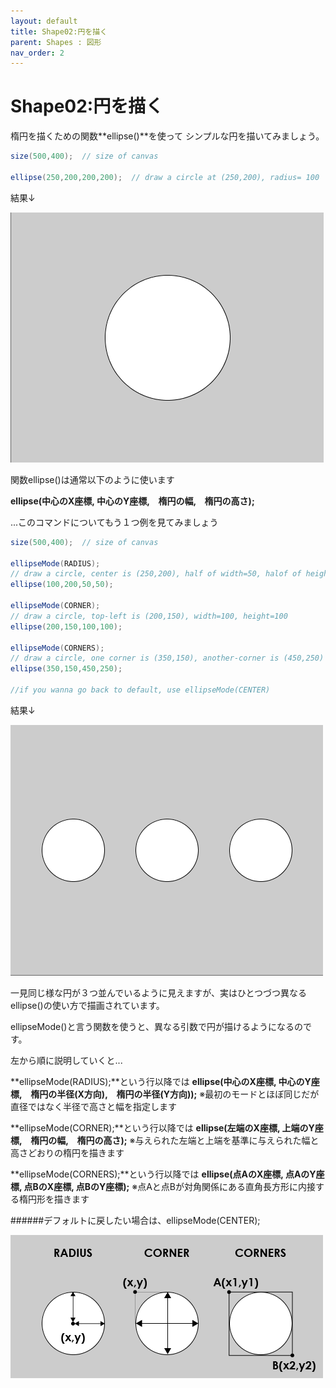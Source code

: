 ```yaml
---
layout: default
title: Shape02:円を描く
parent: Shapes : 図形
nav_order: 2
---
```


# Shape02:円を描く

楕円を描くための関数**ellipse()**を使って
シンプルな円を描いてみましょう。

```java
size(500,400);  // size of canvas

ellipse(250,200,200,200);  // draw a circle at (250,200), radius= 100
```
結果↓

![](/assets/ellipse_run.png)

関数ellipse()は通常以下のように使います

**ellipse(中心のX座標, 中心のY座標,　楕円の幅,　楕円の高さ);**

...このコマンドについてもう１つ例を見てみましょう

```java
size(500,400);  // size of canvas

ellipseMode(RADIUS);
// draw a circle, center is (250,200), half of width=50, halof of height=50
ellipse(100,200,50,50);

ellipseMode(CORNER);
// draw a circle, top-left is (200,150), width=100, height=100
ellipse(200,150,100,100);

ellipseMode(CORNERS);
// draw a circle, one corner is (350,150), another-corner is (450,250)
ellipse(350,150,450,250);

//if you wanna go back to default, use ellipseMode(CENTER)
```

結果↓

![](/assets/ellipseMode_run.png)

一見同じ様な円が３つ並んでいるように見えますが、実はひとつづつ異なるellipse()の使い方で描画されています。

ellipseMode()と言う関数を使うと、異なる引数で円が描けるようになるのです。

左から順に説明していくと...

**ellipseMode(RADIUS);**という行以降では
**ellipse(中心のX座標, 中心のY座標,　楕円の半径(X方向),　楕円の半径(Y方向));**
※最初のモードとほぼ同じだが直径ではなく半径で高さと幅を指定します

**ellipseMode(CORNER);**という行以降では
**ellipse(左端のX座標, 上端のY座標,　楕円の幅,　楕円の高さ);**
※与えられた左端と上端を基準に与えられた幅と高さどおりの楕円を描きます

**ellipseMode(CORNERS);**という行以降では
**ellipse(点AのX座標, 点AのY座標, 点BのX座標, 点BのY座標);**
※点Aと点Bが対角関係にある直角長方形に内接する楕円形を描きます

######デフォルトに戻したい場合は、ellipseMode(CENTER);

![](/assets/ellipseMode_run_text.png)
